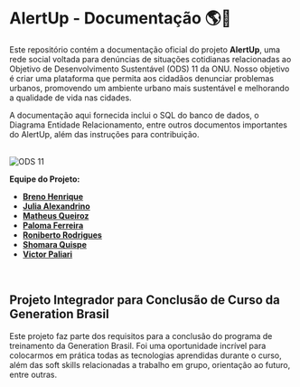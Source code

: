 # AlertUp - Documentação :earth_americas::leaves:

Este repositório contém a documentação oficial do projeto **AlertUp**, uma rede social voltada para denúncias de situações cotidianas relacionadas ao Objetivo de Desenvolvimento Sustentável (ODS) 11 da ONU. Nosso objetivo é criar uma plataforma que permita aos cidadãos denunciar problemas urbanos, promovendo um ambiente urbano mais sustentável e melhorando a qualidade de vida nas cidades.

A documentação aqui fornecida inclui o SQL do banco de dados, o Diagrama Entidade Relacionamento, entre outros documentos importantes do AlertUp, além das instruções para contribuição.

<br> ![ODS 11](https://www.acij.com.br/index/wp-content/uploads/2020/10/ods-11-preve-cidades-e-comunidades-sustentaveis-1024x538.jpg) <br>

**Equipe do Projeto:**

- [**Breno Henrique**](https://github.com/brenonsc)
- [**Julia Alexandrino**](https://github.com/juhalexandrino)
- [**Matheus Queiroz**](https://github.com/MatheusSQueiroz)
- [**Paloma Ferreira**](https://github.com/Paloma-Ferreira)
- [**Roniberto Rodrigues**](https://github.com/RoninZin)
- [**Shomara Quispe**](https://github.com/ShomaraQuispe)
- [**Victor Paliari**](https://github.com/victorpaliari)

<br>

## Projeto Integrador para Conclusão de Curso da Generation Brasil

Este projeto faz parte dos requisitos para a conclusão do programa de treinamento da Generation Brasil. Foi uma oportunidade incrível para colocarmos em prática todas as tecnologias aprendidas durante o curso, além das soft skills relacionadas a trabalho em grupo, orientação ao futuro, entre outras.